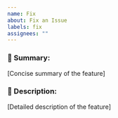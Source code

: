 ```yaml
---
name: Fix
about: Fix an Issue
labels: fix
assignees: ""
---
```


### 🚀 Summary:

[Concise summary of the feature]

### 📜 Description:

[Detailed description of the feature]